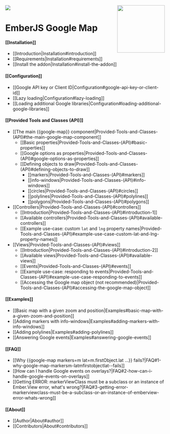 <img src="https://nodei.co/npm/ember-google-map.png?downloadRank=true&stars=true&downloads=true">
<img src="wiki/assets/icon.png" align="right" width="150" height="150">


EmberJS Google Map
==================

#### [[Installation]]
* [[Introduction|Installation#introduction]]
* [[Requirements|Installation#requirements]]
* [[Install the addon|Installation#install-the-addon]]

#### [[Configuration]]
* [[Google API key or Client ID|Configuration#google-api-key-or-client-id]]
* [[Lazy loading|Configuration#lazy-loading]]
* [[Loading additional Google libraries|Configuration#loading-additional-google-libraries]]

#### [[Provided Tools and Classes (API)]]
* [[The main {{google-map}} component|Provided-Tools-and-Classes-(API)#the-main-google-map-component]]
    - [[Basic properties|Provided-Tools-and-Classes-(API)#basic-properties]]
    - [[Google options as properties|Provided-Tools-and-Classes-(API)#google-options-as-properties]]
    - [[Defining objects to draw|Provided-Tools-and-Classes-(API)#defining-objects-to-draw]]
        - [[markers|Provided-Tools-and-Classes-(API)#markers]]
        - [[info-windows|Provided-Tools-and-Classes-(API)#info-windows]]
        - [[circles|Provided-Tools-and-Classes-(API)#circles]]
        - [[polylines|Provided-Tools-and-Classes-(API)#polylines]]
        - [[polygons|Provided-Tools-and-Classes-(API)#polygons]]
* [[Controllers|Provided-Tools-and-Classes-(API)#controllers]]
    - [[Introduction|Provided-Tools-and-Classes-(API)#introduction-1]]
    - [[Available controllers|Provided-Tools-and-Classes-(API)#available-controllers]]
    - [[Example use-case: custom `lat` and `lng` property names|Provided-Tools-and-Classes-(API)#example-use-case-custom-lat-and-lng-property-names]]
* [[Views|Provided-Tools-and-Classes-(API)#views]]
    - [[Introduction|Provided-Tools-and-Classes-(API)#introduction-2]]
    - [[Available views|Provided-Tools-and-Classes-(API)#available-views]]
    - [[Events|Provided-Tools-and-Classes-(API)#events]]
    - [[Example use-case: responding to events|Provided-Tools-and-Classes-(API)#example-use-case-responding-to-events]]
    - [[Accessing the Google map object (not recommended)|Provided-Tools-and-Classes-(API)#accessing-the-google-map-object]]

#### [[Examples]]
* [[Basic map with a given zoom and position|Examples#basic-map-with-a-given-zoom-and-position]]
* [[Adding markers with info-windows|Examples#adding-markers-with-info-windows]]
* [[Adding polylines|Examples#adding-polylines]]
* [[Answering Google events|Examples#answering-google-events]]

#### [[FAQ]]
* [[Why {{google-map markers=m lat=m.firstObject.lat ...}} fails?|FAQ#1-why-google-map-markersm-latmfirstobjectlat--fails]]
* [[How can I handle Google events on overlays?|FAQ#2-how-can-i-handle-google-events-on-overlays]]
* [[Getting ERROR: markerViewClass must be a subclass or an instance of Ember.View error, what's wrong?|FAQ#3-getting-error-markerviewclass-must-be-a-subclass-or-an-instance-of-emberview-error-whats-wrong]]

#### [[About]]
* [[Author|About#author]]
* [[Contributors|About#contributors]]